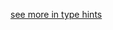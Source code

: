 [see more in type hints](https://github.com/microsoft/TypeScript/issues/35601#issuecomment-2199022241)
